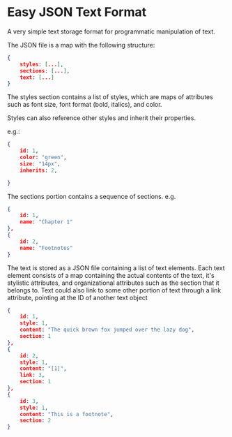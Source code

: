 # Easy JSON Text Format

A very simple text storage format for programmatic manipulation of text. 

The JSON file is a map with the following structure:

```json
{
    styles: [...],
    sections: [...],
    text: [...]
}
```


The styles section contains a list of styles, which are maps of attributes such 
as font size, font format (bold, italics), and color. 

Styles can also reference
other styles and inherit their properties.

e.g.:
```json
{
    id: 1,
    color: "green",
    size: "14px",
    inherits: 2,

}
```

The sections portion contains a sequence of sections. e.g.

```json
{
    id: 1,
    name: "Chapter 1"
},
{
    id: 2,
    name: "Footnotes"
}
```

The text is stored as a JSON file containing a list of text elements. Each text
element consists of a map containing the actual contents of the text, it's stylistic
attributes, and organizational attributes such as the section that it belongs to.
Text could also link to some other portion of text through a link attribute, pointing
at the ID of another text object

```json
{
    id: 1,
    style: 1,
    content: "The quick brown fox jumped over the lazy dog",
    section: 1
},
{
    id: 2,
    style: 1,
    content: "[1]",
    link: 3,
    section: 1
},
{
    id: 3,
    style: 1,
    content: "This is a footnote",
    section: 2
}
```



